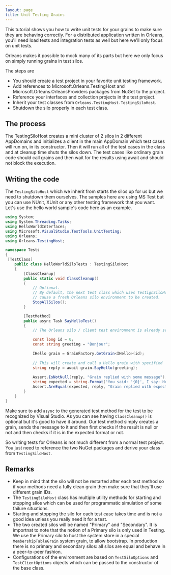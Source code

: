 ```yaml
---
layout: page
title: Unit Testing Grains
---
```


This tutorial shows you how to write unit tests for your grains to make sure they are behaving correctly.
For a distributed application written in Orleans, you'll need load tests and integration tests as well but here we'll only focus on unit tests.

Orleans makes it possible to mock many of its parts but here we only focus on simply running grains in test silos.

The steps are

- You should create a test project in your favorite unit testing framework.
- Add references to Microsoft.Orleans.TestingHost and Microsoft.Orleans.OrleansProviders packages from NuGet to the project.
- Reference your interfaces and collection projects in the test project.
- Inherit your test classes from `Orleans.TestingHost.TestingSiloHost`.
- Shutdown the silo properly in each test class.

## The process
The TestingSiloHost creates a mini cluster of 2 silos in 2 different AppDomains and initializes a client in the main AppDomain which test cases will run on, in its constructor.
 Then it will run all of the test cases in the class and at cleanup time shuts the silos down.
The test cases like ordinary grain code should call grains and then wait for the results using await and should not block the execution.

## Writing the code
The `TestingSiloHost` which we inherit from starts the silos up for us but we need to shutdown them ourselves.
The samples here are using MS Test but you can use NUnit, XUnit or any other testing framework that you want. Let's use the hello world sample's code here as an example.

``` csharp
using System;
using System.Threading.Tasks;
using HelloWorldInterfaces;
using Microsoft.VisualStudio.TestTools.UnitTesting;
using Orleans;
using Orleans.TestingHost;

namespace Tests
{
 [TestClass]
    public class HelloWorldSiloTests : TestingSiloHost
    {
        [ClassCleanup]
        public static void ClassCleanup()
        {
            // Optional. 
            // By default, the next test class which uses TestignSiloHost will
            // cause a fresh Orleans silo environment to be created.
            StopAllSilos();
        }

        [TestMethod]
        public async Task SayHelloTest()
        {
            // The Orleans silo / client test environment is already set up at this point.

            const long id = 0;
            const string greeting = "Bonjour";

            IHello grain = GrainFactory.GetGrain<IHello>(id);
            
            // This will create and call a Hello grain with specified 'id' in one of the test silos.
            string reply = await grain.SayHello(greeting);
            
            Assert.IsNotNull(reply, "Grain replied with some message");
            string expected = string.Format("You said: '{0}', I say: Hello!", greeting);
            Assert.AreEqual(expected, reply, "Grain replied with expected message");
        }
    }
}   

```

Make sure to add `async` to the generated test method for the test to be recognized by Visual Studio. As you can see having `ClassCleanup()` is optional but it's good to have it around. 
Our test method simply creates a grain, sends the message to it and then first checks if the result is null or not and then checks if it is in the expected format or not.

So writing tests for Orleans is not much different from a normal test project.
You just need to reference the two NuGet packages and derive your class from `TestingSiloHost`. 

## Remarks

- Keep in mind that the silo will not be restarted after each test method so if your methods need a fully clean grain then make sure that they'll use different grain IDs.
- The `TestingSiloHost` class has multiple utility methods for starting and stopping silos which can be used for programmatic simulation of some failure situations.
- Starting and stopping the silo for each test case takes time and is not a good idea unless you really need it for a test.
- The two created silos will be named "Primary" and "Secondary". It is importnat to note that the notion of a Primary silo is only used in Testing. We use the Primary silo to host the system store in a special `MembershipTableGrain` system grain, to allow bootstrap. In production there is no primary and secondary silos: all silos are equal and behave in a peer-to-peer fashion.
- Configurations of the environment are based on `TestSiloOptions` and `TestClientOptions` objects which can be passed to the constructor of the base class.
